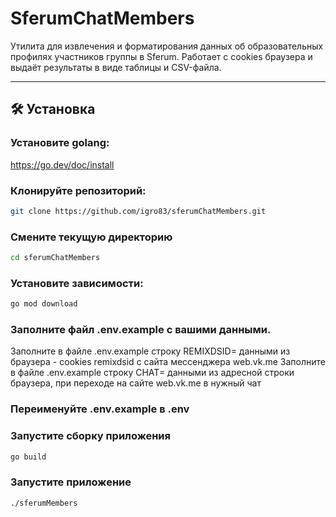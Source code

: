 # SferumChatMembers

Утилита для извлечения и форматирования данных об образовательных профилях участников группы в Sferum. Работает с cookies браузера и выдаёт результаты в виде таблицы и CSV-файла.

---

## 🛠 Установка

### Установите golang:
https://go.dev/doc/install


### Клонируйте репозиторий:
```bash
git clone https://github.com/igro83/sferumChatMembers.git
```
### Смените текущую директорию
```bash
cd sferumChatMembers
```
### Установите зависимости:
```bash
go mod download
```
### Заполните файл .env.example с вашими данными.
Заполните в файле .env.example строку REMIXDSID= данными из браузера - cookies remixdsid с сайта мессенджера web.vk.me
Заполните в файле .env.example строку CHAT= данными из адресной строки браузера, при переходе на сайте web.vk.me в нужный чат

### Переименуйте .env.example в .env

### Запустите сборку приложения
```bash
go build
```

### Запустите приложение
```bash
./sferumMembers
```
